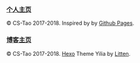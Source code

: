 ### [个人主页](http://home.cs-tao.cc/)

© CS-Tao 2017-2018. Inspired by by [Github Pages](https://github.com/mystic-cg/mystic-cg.github.io).

### [博客主页](http://blog.cs-tao.cc/)

© CS-Tao 2017-2018. [Hexo](hexo.io) Theme Yilia by [Litten](litten.me).